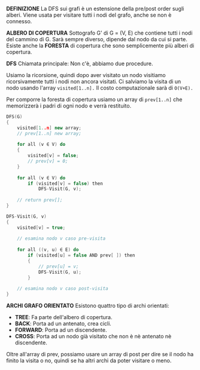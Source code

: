 **DEFINIZIONE**
La DFS sui grafi è un estensione della pre/post order sugli alberi. Viene usata per visitare tutti i nodi del grafo, anche se non è connesso.

**ALBERO DI COPERTURA**
Sottografo G' di G = (V, E) che contiene tutti i nodi del cammino di G. Sarà sempre diverso, dipende dal nodo da cui si parte. Esiste anche la **FORESTA** di copertura che sono semplicemente più alberi di copertura. 

**DFS**
Chiamata principale: Non c'è, abbiamo due procedure.

Usiamo la ricorsione, quindi dopo aver visitato un nodo visitiamo ricorsivamente tutti i nodi non ancora visitati. Ci salviamo la visita di un nodo usando l'array `visited[1..n].` Il costo computazionale sarà di `O(V+E).`

Per comporre la foresta di copertura usiamo un array di `prev[1..n]` che memorizzerà i padri di ogni nodo e verrà restituito.

``` C++
DFS(G)
{
	visited[1..n] new array;
	// prev[1..n] new array;
	
	for all (v ∈ V) do
	{
		visited[v] = false;
		// prev[v] = 0;
	}
		
	for all (v ∈ V) do
		if (visited[v] = false) then
			DFS-Visit(G, v);
	
	// return prev[];
}

DFS-Visit(G, v)
{
	visited[v] = true;
	
	// esamina nodo v caso pre-visita
	
	for all ((v, u) ∈ E) do
		if (visited[u] = false AND prev[ ]) then
		{
			// prev[u] = v;
			DFS-Visit(G, u);
		}
	
	// esamina nodo v caso post-visita
}
```

**ARCHI GRAFO ORIENTATO**
Esistono quattro tipo di archi orientati:
- **TREE**: Fa parte dell'albero di copertura.
- **BACK**: Porta ad un antenato, crea cicli.
- **FORWARD**: Porta ad un discendente.
- **CROSS**: Porta ad un nodo già visitato che non è nè antenato nè discendente.

Oltre all'array di prev, possiamo usare un array di post per dire se il nodo ha finito la visita o no, quindi se ha altri archi da poter visitare o meno.